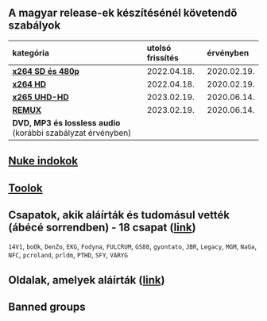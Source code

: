 ## A magyar release-ek készítésénél követendő szabályok
| kategória                                                     | utolsó frissítés | érvényben         |
| :-                                                            | :-               | :-                |
| [**x264 SD és 480p**](/series-and-movies-x264-sd-and-480p.md) | 2022.04.18.      | 2020.02.19.       |
| [**x264 HD**](/series-and-movies-x264-hd.md)                  | 2022.04.18.      | 2020.02.19.       |
| [**x265 UHD-HD**](/series-and-movies-x265-hd-uhd.md)          | 2023.02.19.      | 2020.06.14.       |
| [**REMUX**](/series-and-movies-remux.md)                      | 2023.02.19.      | 2020.06.14.       |
| **DVD, MP3 és lossless audio** (korábbi szabályzat érvényben) |                  |                   |

## [Nuke indokok](/nuke-reasons.md)

## [Toolok](/files/tools.md)

## Csapatok, akik aláírták és tudomásul vették (ábécé sorrendben) - 18 csapat ([link](https://github.com/encoding-hun/rules-and-standards/issues/14))
`14V1`, `boOk`, `DenZo`, `EKG`, `Fodyna`, `FULCRUM`, `GS88`, `gyontato`, `JBR`, `Legacy`, `MGM`, `NaGa`, `NFC`, `pcroland`, `prldm`, `PTHD`, `SFY`, `VARYG`

## Oldalak, amelyek aláírták ([link](https://github.com/encoding-hun/rules-and-standards/issues/18))

## Banned groups
